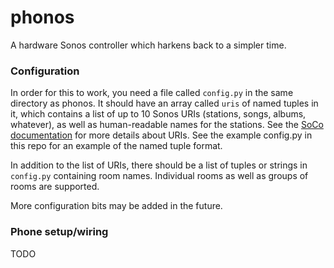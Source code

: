 # phonos

A hardware Sonos controller which harkens back to a simpler time.

### Configuration

In order for this to work, you need a file called `config.py` in the same directory as phonos. It should have an array called `uris` of named tuples in it, which contains a list of up to 10 Sonos URIs (stations, songs, albums, whatever), as well as human-readable names for the stations. See the [SoCo documentation](http://docs.python-soco.com/en/latest/index.html) for more details about URIs. See the example config.py in this repo for an example of the named tuple format.

In addition to the list of URIs, there should be a list of tuples or strings in `config.py` containing room names. Individual rooms as well as groups of rooms are supported.

More configuration bits may be added in the future.

### Phone setup/wiring

TODO
